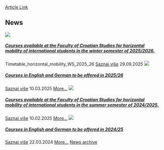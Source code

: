 [Article Link](https://www.fhs.hr/en/courses-in-foreign-languages)

## News
[ ![](https://www.fhs.hr/_pub/themes_static/hrstud2024/default/img/default_news.jpg) ](https://www.fhs.hr/en/courses-in-foreign-languages?@=21u05#news_77134)
#####  [Courses available at the Faculty of Croatian Studies for horizontal mobility of international students in the winter semester of 2025/2026.](https://www.fhs.hr/en/courses-in-foreign-languages?@=21u05#news_77134)
Timetable_horizontal_mobility_WS_2025_26 
[Saznaj više](https://www.fhs.hr/en/courses-in-foreign-languages?@=21u05#news_77134)
29.09.2025
[ ![](https://www.fhs.hr/_pub/themes_static/hrstud2024/default/img/default_news.jpg) ](https://www.fhs.hr/en/courses-in-foreign-languages?@=21snu#news_77134)
#####  [Courses in English and German to be offered in 2025/26](https://www.fhs.hr/en/courses-in-foreign-languages?@=21snu#news_77134)
[Saznaj više](https://www.fhs.hr/en/courses-in-foreign-languages?@=21snu#news_77134)
10.03.2025
[More...](https://www.fhs.hr/en/courses-in-foreign-languages?@=21snu#news_77134 "Read news: Courses in English and German to be offered in 2025/26")
[ ![](https://www.fhs.hr/_pub/themes_static/hrstud2024/default/img/default_news.jpg) ](https://www.fhs.hr/en/courses-in-foreign-languages?@=21sgi#news_77134)
#####  [Courses available at the Faculty of Croatian Studies for horizontal mobility of international students in the summer semester of 2024/2025.](https://www.fhs.hr/en/courses-in-foreign-languages?@=21sgi#news_77134)
[Saznaj više](https://www.fhs.hr/en/courses-in-foreign-languages?@=21sgi#news_77134)
10.02.2025
[More...](https://www.fhs.hr/en/courses-in-foreign-languages?@=21sgi#news_77134 "Read news: Courses available at the Faculty of Croatian Studies for horizontal mobility of international students in the summer semester of 2024/2025.")
[ ![](https://www.fhs.hr/_pub/themes_static/hrstud2024/default/img/default_news.jpg) ](https://www.fhs.hr/en/courses-in-foreign-languages?@=21mli#news_77134)
#####  [Courses in English and German to be offered in 2024/25](https://www.fhs.hr/en/courses-in-foreign-languages?@=21mli#news_77134)
[Saznaj više](https://www.fhs.hr/en/courses-in-foreign-languages?@=21mli#news_77134)
22.03.2024
[More...](https://www.fhs.hr/en/courses-in-foreign-languages?@=21mli#news_77134 "Read news: Courses in English and German to be offered in 2024/25")
[News archive](https://www.fhs.hr/en/courses-in-foreign-languages?@=20oth#news_77134 "News archive")

